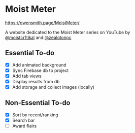 # Moist Meter

https://owensmith.page/MoistMeter/

A website dedicated to the Moist Meter series on YouTube by [@moistcr1tikal](https://twitter.com/moistcr1tikal) and [@zealotonpc](https://twitter.com/zealotonpc)

## Essential To-do

- [x] Add animated background
- [x] Sync Firebase db to project
- [x] Add tab views
- [x] Display results from db
- [x] Add storage and collect images (locally)

## Non-Essential To-do

- [x] Sort by recent/ranking
- [x] Search bar
- [ ] Award flairs
